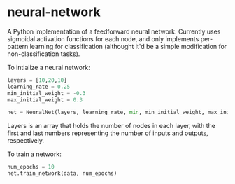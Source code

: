 # neural-network
A Python implementation of a feedforward neural network. Currently uses sigmoidal activation functions for each node, and only implements per-pattern learning for classification (althought it'd be a simple modification for non-classification tasks).

To intialize a neural network:
```python
layers = [10,20,10]
learning_rate = 0.25
min_initial_weight = -0.3
max_initial_weight = 0.3

net = NeuralNet(layers, learning_rate, min, min_initial_weight, max_initial_weight)
```
Layers is an array that holds the number of nodes in each layer, with the first and last numbers representing the number of inputs and outputs, respectively.

To train a network:
```python
num_epochs = 10
net.train_network(data, num_epochs)
```
